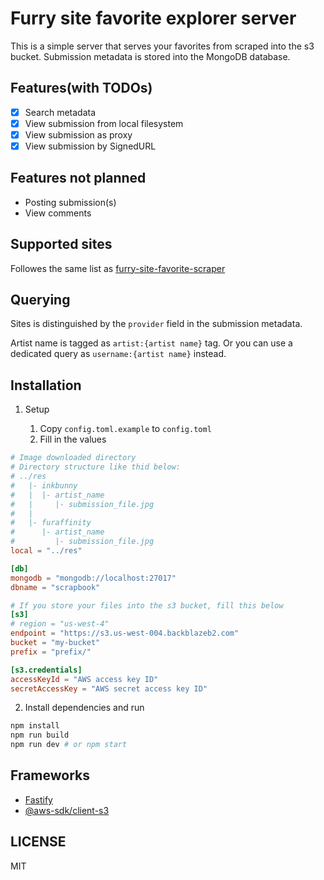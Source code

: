 # Furry site favorite explorer server

This is a simple server that serves your favorites from scraped into the s3 bucket. Submission metadata is stored into the MongoDB database.

## Features(with TODOs)

- [x] Search metadata
- [x] View submission from local filesystem
- [x] View submission as proxy
- [x] View submission by SignedURL

## Features not planned

- Posting submission(s)
- View comments

## Supported sites

Followes the same list as [furry-site-favorite-scraper](https://github.com/webstory/mirma.cc-scrapbook-utils)

## Querying

Sites is distinguished by the `provider` field in the submission metadata.

Artist name is tagged as `artist:{artist name}` tag. Or you can use a dedicated query as `username:{artist name}` instead.

## Installation

1. Setup

   1. Copy `config.toml.example` to `config.toml`
   2. Fill in the values

```toml
# Image downloaded directory
# Directory structure like thid below:
# ../res
#   |- inkbunny
#   |  |- artist_name
#   |     |- submission_file.jpg
#   |
#   |- furaffinity
#      |- artist_name
#         |- submission_file.jpg
local = "../res"

[db]
mongodb = "mongodb://localhost:27017"
dbname = "scrapbook"

# If you store your files into the s3 bucket, fill this below
[s3]
# region = "us-west-4"
endpoint = "https://s3.us-west-004.backblazeb2.com"
bucket = "my-bucket"
prefix = "prefix/"

[s3.credentials]
accessKeyId = "AWS access key ID"
secretAccessKey = "AWS secret access key ID"
```

2. Install dependencies and run

```bash
npm install
npm run build
npm run dev # or npm start
```

## Frameworks

- [Fastify](https://www.fastify.io/)
- [@aws-sdk/client-s3](https://www.npmjs.com/package/@aws-sdk/client-s3)

## LICENSE

MIT
